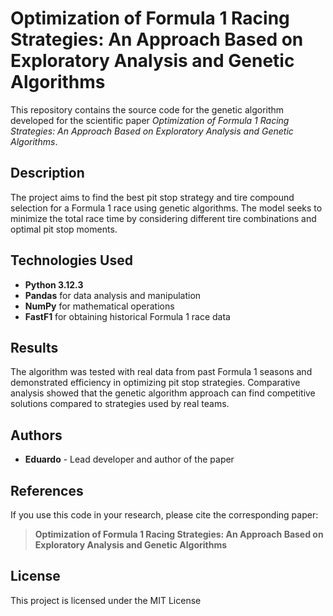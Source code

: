 # Optimization of Formula 1 Racing Strategies: An Approach Based on Exploratory Analysis and Genetic Algorithms

This repository contains the source code for the genetic algorithm developed for the scientific paper *Optimization of Formula 1 Racing Strategies: An Approach Based on Exploratory Analysis and Genetic Algorithms*.

## Description

The project aims to find the best pit stop strategy and tire compound selection for a Formula 1 race using genetic algorithms. The model seeks to minimize the total race time by considering different tire combinations and optimal pit stop moments.

## Technologies Used

- **Python 3.12.3**
- **Pandas** for data analysis and manipulation
- **NumPy** for mathematical operations
- **FastF1** for obtaining historical Formula 1 race data

## Results

The algorithm was tested with real data from past Formula 1 seasons and demonstrated efficiency in optimizing pit stop strategies. Comparative analysis showed that the genetic algorithm approach can find competitive solutions compared to strategies used by real teams.

## Authors

- **Eduardo** - Lead developer and author of the paper

## References

If you use this code in your research, please cite the corresponding paper:

> **Optimization of Formula 1 Racing Strategies: An Approach Based on Exploratory Analysis and Genetic Algorithms**

## License

This project is licensed under the MIT License
